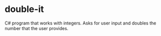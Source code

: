 # double-it
C# program that works with integers. Asks for user input and doubles the number that the user provides.
